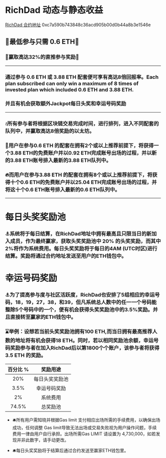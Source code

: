 # __RichDad 动态与静态收益__
[RichDad 合约地址](https://etherscan.io/address/0xc7a590b743848c36acd905b00d0b44a8b3e1546e) 0xc7a590b743848c36acd905b00d0b44a8b3e1546e
## :vulcan_salute:最低参与只需 0.6 ETH:vulcan_salute:
### :bank:赢取高达32%的直推参与奖励:bank:
---
### 通过参与 0.6 ETH 或 3.88 ETH 配套便可享有高达8倍回报率。Each plan subscribed can only win a maximum of 8 times of invested plan which included 0.6 ETH and 3.88 ETH.
### 并且有机会获取额外Jackpot每日头奖和幸运号码奖励
---
### :droplet:所有参与者将根据区块链交易完成时间，进行排列，进入不同配套的队列中，并赢取高达8倍奖励的以太坊。

### :ocean:用户在参与0.6 ETH 的配套在拥有2个或以上推荐前提下，将获得一个3.88 ETH的免费账户并以0.92 ETH完成账号出场的过程，并以新的3.88 ETH账号排入最新的3.88 ETH队列中。

### :fire:而用户在参与3.88 ETH 的配套在拥有8个或以上推荐前提下，将获得十个0.6 ETH的免费账户并以25.04 ETH完成账号出场的过程，并将这十个0.6 ETH账号排入最新的0.6 ETH队列中。
---
# __每日头奖奖励池__
### :anchor:系统将于每日结算，在RichDad地址中拥有最高且只限当日的新加入成员，作为最终赢家，获取头奖奖励池中 20% 的头奖奖励，而其中2%将作为系统费用。每日头奖奖励将于每日的4AM (UTC时区)进行结算。奖励将通过合约地址发送至用户的ETH钱包中。

# __幸运号码奖励__
### :anchor:为了提高参与度与社区活跃度，RichDad也安排了5组相应的幸运号码，18，19，27，38，和39，但凡系统总人数中的任一一个号码能整除5个号码中的一个，便有机会获得头奖奖励池中的3.5%奖励。并且直接转至赢家的ETH钱包中。

### :hourglass:举例：设想若当前头奖奖励池拥有100 ETH,而当日拥有最高推荐人数的地址将有机会获得18 ETH。同时，若以相同奖励池余额，幸运号码奖励参与者在加入RichDad后以第1800个个账户，该参与者将获得3.5 ETH 的奖励。

| 百分比 %  | 奖励用途 |
| :---: | :---: |
|20% | 每日头奖奖励池 
|3.5% | 幸运号码奖励 
|2% | 系统费用
|74.5% |总奖励池

- :bellhop_bell:所有用户需知晓并根据Gas limit 支付相应出场所需的手续费用，以确保出场成功，任何调整 Gas limit导致无法出场或交易失败视为用户操作问题，手续费用一律由用户自行承担。出场所需Gas LIMIT 请设置为 4,730,000，如若发现并非此数字，请手动更改。

- :bellhop_bell:每日头奖奖励将于结算后通过合约发送至赢家ETH钱包里。 
